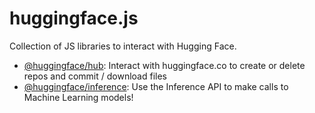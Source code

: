 # huggingface.js

Collection of JS libraries to interact with Hugging Face.

- [@huggingface/hub](packages/hub/README.md): Interact with huggingface.co to create or delete repos and commit / download files
- [@huggingface/inference](packages/inference/README.md): Use the Inference API to make calls to Machine Learning models!
